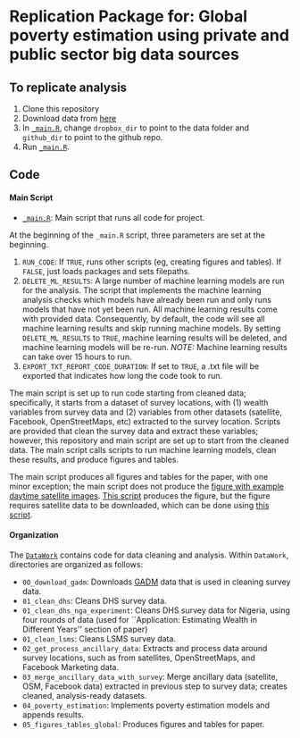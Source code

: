 # Replication Package for: Global poverty estimation using private and public sector big data sources

## To replicate analysis

1. Clone this repository
2. Download data from [here](LINKHERE)
3. In [`_main.R`](https://github.com/dime-worldbank/big-data-poverty-estimation/blob/master/_main.R), change `dropbox_dir` to point to the data folder and `github_dir` to point to the github repo.
4. Run [`_main.R`](https://github.com/dime-worldbank/big-data-poverty-estimation/blob/master/_main.R).

## Code

#### Main Script

* [`_main.R`](https://github.com/dime-worldbank/big-data-poverty-estimation/blob/master/_main.R): Main script that runs all code for project.

At the beginning of the `_main.R` script, three parameters are set at the beginning.

1. `RUN_CODE`: If `TRUE`, runs other scripts (eg, creating figures and tables). If `FALSE`, just loads packages and sets filepaths.
2. `DELETE_ML_RESULTS`: A large number of machine learning models are run for the analysis. The script that implements the machine learning analysis checks which models have already been run and only runs models that have not yet been run. All machine learning results come with provided data. Consequently, by default, the code will see all machine learning results and skip running machine models. By setting `DELETE_ML_RESULTS` to `TRUE`, machine learning results will be deleted, and machine learning models will be re-run. _NOTE:_ Machine learning results can take over 15 hours to run.
3. `EXPORT_TXT_REPORT_CODE_DURATION`: If set to `TRUE`, a .txt file will be exported that indicates how long the code took to run. 

The main script is set up to run code starting from cleaned data; specifically, it starts from a dataset of survey locations, with (1) wealth variables from survey data and (2) variables from other datasets (satellite, Facebook, OpenStreetMaps, etc) extracted to the survey location. Scripts are provided that clean the survey data and extract these variables; however, this repository and main script are set up to start from the cleaned data. The main script calls scripts to run machine learning models, clean these results, and produce figures and tables. 

The main script produces all figures and tables for the paper, with one minor exception; the main script does not produce the [figure with example daytime satellite images](https://github.com/dime-worldbank/big-data-poverty-estimation/blob/master/Paper%20Tables%20and%20Figures/figures/example_daytime_images.png). [This script](https://github.com/dime-worldbank/big-data-poverty-estimation/blob/33cbed1be65afcc50b373f88c0835df8078bac22/DataWork/02_get_process_ancillary_data/CNN%20Features%20Predict%20NTL/example_images.ipynb#L599) produces the figure, but the figure requires satellite data to be downloaded, which can be done using [this script](https://github.com/dime-worldbank/big-data-poverty-estimation/blob/33cbed1be65afcc50b373f88c0835df8078bac22/DataWork/02_get_process_ancillary_data/CNN%20Features%20Predict%20NTL/01_create_ntlgroup_tfrecord_name_ntlharmon.R).  

#### Organization

The [`DataWork`](https://github.com/dime-worldbank/big-data-poverty-estimation/tree/master/DataWork) contains code for data cleaning and analysis. Within `DataWork`, directories are organized as follows:

* `00_download_gadm`: Downloads [GADM](https://gadm.org/) data that is used in cleaning survey data.
* `01_clean_dhs`: Cleans DHS survey data.
* `01_clean_dhs_nga_experiment`: Cleans DHS survey data for Nigeria, using four rounds of data (used for ``Application: Estimating Wealth in Different Years'' section of paper)
* `01_clean_lsms`: Cleans LSMS survey data.
* `02_get_process_ancillary_data`: Extracts and process data around survey locations, such as from satellites, OpenStreetMaps, and Facebook Marketing data.
* `03_merge_ancillary_data_with_survey`: Merge ancillary data (satellite, OSM, Facebook data) extracted in previous step to survey data; creates cleaned, analysis-ready datasets.
* `04_poverty_estimation`: Implements poverty estimation models and appends results.
* `05_figures_tables_global`: Produces figures and tables for paper.


